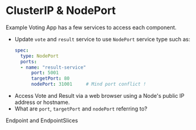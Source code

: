 # ClusterIP & NodePort

Example Voting App has a few services to access each component.

- Update `vote` and `result` service to use `NodePort` service type such as:
  ```yaml
  spec:
    type: NodePort
    ports:
    - name: "result-service"
        port: 5001
        targetPort: 80
        nodePort: 31001     # Mind port conflict !
  ```
- Access Vote and Result via a web browser using a Node's public IP address or hostname.
- What are `port`, `targetPort` and `nodePort` referring to?

Endpoint and EndpointSlices